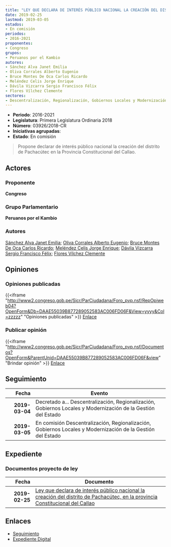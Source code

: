 ```yaml
---
title: "LEY QUE DECLARA DE INTERÉS PÚBLICO NACIONAL LA CREACIÓN DEL DISTRITO DE PACHACÚTEC, EN LA PROVINCIA CONSTITUCIONAL DEL CALLAO"
date: 2019-02-25
lastmod: 2019-03-05
estados:
- En comisión
periodos:
- 2016-2021
proponentes:
- Congreso
grupos:
- Peruanos por el Kambio
autores:
- Sánchez Alva Janet Emilia
- Oliva Corrales Alberto Eugenio
- Bruce Montes De Oca Carlos Ricardo
- Meléndez Celis Jorge Enrique
- Dávila Vizcarra Sergio Francisco Félix
- Flores Vílchez Clemente
sectores:
- Descentralización, Regionalización, Gobiernos Locales y Modernización de la Gestión del Estado
---
```

- **Periodo**: 2016-2021
- **Legislatura**: Primera Legislatura Ordinaria 2018
- **Número**: 03926/2018-CR
- **Iniciativas agrupadas**: 
- **Estado**: En comisión

> Propone declarar de interés público nacional la creación del distrito de Pachacútec en la Provincia Constitucional del Callao.


## Actores

### Proponente

**Congreso**

### Grupo Parlamentario

**Peruanos por el Kambio**

### Autores

[Sánchez Alva Janet Emilia](mailto:mailto:jsancheza@congreso.gob.pe); [Oliva Corrales Alberto Eugenio](mailto:mailto:aoliva@congreso.gob.pe); [Bruce Montes De Oca Carlos Ricardo](mailto:mailto:cbruce@congreso.gob.pe); [Meléndez Celis Jorge Enrique](mailto:mailto:jmelendez@congreso.gob.pe); [Dávila Vizcarra Sergio Francisco Félix](mailto:mailto:sdavila@congreso.gob.pe); [Flores Vílchez Clemente](mailto:mailto:cflores@congreso.gob.pe)

## Opiniones

### Opiniones publicadas

{{<iframe "http://www2.congreso.gob.pe/Sicr/ParCiudadana/Foro_pvp.nsf/RepOpiweb04?OpenForm&Db=DAAE55039B877289052583AC006FD06F&View=yyyy&Col=zzzzz" "Opiniones publicadas" >}}
[Enlace](http://www2.congreso.gob.pe/Sicr/ParCiudadana/Foro_pvp.nsf/RepOpiweb04?OpenForm&Db=DAAE55039B877289052583AC006FD06F&View=yyyy&Col=zzzzz)

### Publicar opinión

{{<iframe "http://www2.congreso.gob.pe/Sicr/ParCiudadana/Foro_pvp.nsf/Documentos?OpenForm&ParentUnid=DAAE55039B877289052583AC006FD06F&view" "Brindar opinión" >}}
[Enlace](http://www2.congreso.gob.pe/Sicr/ParCiudadana/Foro_pvp.nsf/Documentos?OpenForm&ParentUnid=DAAE55039B877289052583AC006FD06F&view)


## Seguimiento

| Fecha | Evento |
|------:|--------|
| **2019-03-04** | Decretado a... Descentralización, Regionalización, Gobiernos Locales y Modernización de la Gestión del Estado |
| **2019-03-05** | En comisión Descentralización, Regionalización, Gobiernos Locales y Modernización de la Gestión del Estado |

## Expediente

### Documentos proyecto de ley

| Fecha | Documento |
|------:|-----------|
| **2019-02-25** | [Ley que declara de interés público nacional la creación del distrito de Pachacútec, en la provincia Constitucional del Callao](http://www.leyes.congreso.gob.pe/Documentos/2016_2021/Proyectos_de_Ley_y_de_Resoluciones_Legislativas/PL0392620190225.pdf) |

## Enlaces

- [Seguimiento](http://www2.congreso.gob.pe/Sicr/TraDocEstProc/CLProLey2016.nsf/f7fff46988ca05b1052578e100829cc7/08f42ab53b6483d5052583ac006e1269?OpenDocument)
- [Expediente Digital](http://www2.congreso.gob.pe/Sicr/TraDocEstProc/CLProLey2016.nsf/f7fff46988ca05b1052578e100829cc7/08f42ab53b6483d5052583ac006e1269?OpenDocument&Click=05257FB7005EB655.eb71d0cf91d8294e05256cdf006b5706/$Body/0.1C6C)

